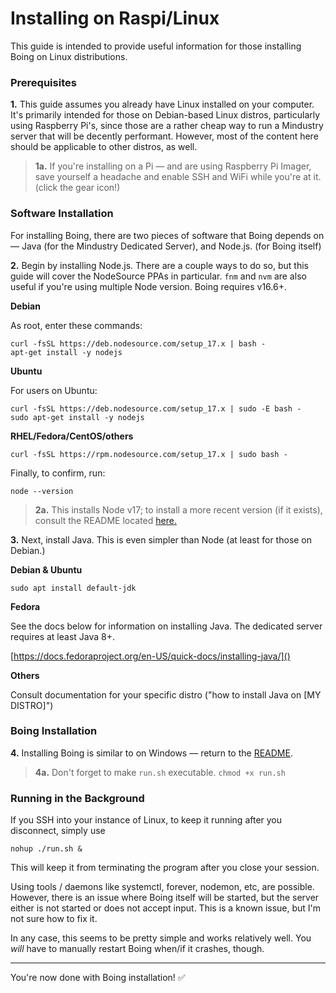 # Installing on Raspi/Linux

This guide is intended to provide useful information for those installing Boing on Linux distributions.

### Prerequisites

**1.** This guide assumes you already have Linux installed on your computer. It's primarily intended for those on Debian-based Linux
distros, particularly using Raspberry Pi's, since those are a rather cheap way to run a Mindustry server that will be decently performant. 
However, most of the content here should be applicable to other distros, as well. 

> **1a.**
If you're installing on a Pi — and are using Raspberry Pi Imager, save yourself a headache and enable SSH and WiFi while you're at it. (click the gear icon!)

### Software Installation

For installing Boing, there are two pieces of software that Boing depends on — Java (for the Mindustry Dedicated Server), and Node.js. (for Boing itself) 

**2.** Begin by installing Node.js. There are a couple ways to do so, but this guide will cover the NodeSource PPAs in particular. `fnm` and `nvm` are also useful if you're using multiple Node version. Boing requires v16.6+. 

**Debian**

As root, enter these commands:

    curl -fsSL https://deb.nodesource.com/setup_17.x | bash -
    apt-get install -y nodejs

**Ubuntu**

For users on Ubuntu:

    curl -fsSL https://deb.nodesource.com/setup_17.x | sudo -E bash -
    sudo apt-get install -y nodejs

**RHEL/Fedora/CentOS/others**

    curl -fsSL https://rpm.nodesource.com/setup_17.x | sudo bash -

Finally, to confirm, run:

    node --version


> **2a.** This installs Node v17; to install a more recent version (if it exists), consult the README located [here.](https://github.com/nodesource/distributions/blob/master/README.md)

**3.** Next, install Java. This is even simpler than Node (at least for those on Debian.)

**Debian & Ubuntu**

    sudo apt install default-jdk

**Fedora**

See the docs below for information on installing Java. The dedicated server requires at least Java 8+.

[https://docs.fedoraproject.org/en-US/quick-docs/installing-java/]()

**Others**

Consult documentation for your specific distro ("how to install Java on [MY DISTRO]")

### Boing Installation
**4.** Installing Boing is similar to on Windows — return to the [README](../README.md).

> **4a.** Don't forget to make `run.sh` executable. `chmod +x run.sh`

### Running in the Background

If you SSH into your instance of Linux, to keep it running after you disconnect, simply use

    nohup ./run.sh &

This will keep it from terminating the program after you close your session.

Using tools / daemons like systemctl, forever, nodemon, etc, are possible. However, there is an issue where Boing itself will be started, but the 
server either is not started or does not accept input. This is a known issue, but I'm not sure how to fix it. 

In any case, this seems to be pretty simple and works relatively well. You *will* have to manually restart Boing when/if it crashes, though. 

<hr>

You're now done with Boing installation! ✅ 






